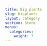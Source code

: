 ```yaml
---
title: Big plants
slug: bigplants
layout: category
section: Store
menus:
  categories:
    weight: 7
---
```

